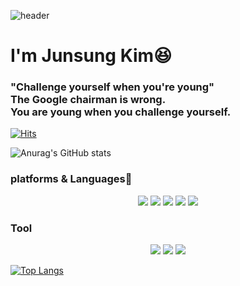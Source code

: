 ![header](https://capsule-render.vercel.app/api?type=rounded&color=auto&height=300&customColorList=6&section=header&text=✋Paka%20World✋&fontColor=F2F3F4&fontSize=90)


<h1> I'm Junsung Kim😆 </h1>
<h3>"Challenge yourself when you're young"<br>The Google chairman is wrong.<br>You are young when you challenge yourself.</h3>



[![Hits](https://hits.seeyoufarm.com/api/count/incr/badge.svg?url=https%3A%2F%2Fgithub.com%2Fwnstjd5408%2F&count_bg=%2301A263&title_bg=%2368BC71&icon=&icon_color=%23E7E7E7&title=GITHUB&edge_flat=false)](https://hits.seeyoufarm.com)


![Anurag's GitHub stats](https://github-readme-stats.vercel.app/api?username=wnstjd5408&show_icons=true&theme=merko)


<h3>platforms & Languages📒</h3>
<div align="center">
 <img src="https://img.shields.io/badge/Spring Boot-6DB33F?style=flat&logo=Spring&logoColor=white"/>
 <img src="https://img.shields.io/badge/Spring-6DB33F?style=flat&logo=Spring Boot&logoColor=white"/>
 <img src="https://img.shields.io/badge/Spring Security-6DB33F?style=flat&logo=Spring Security&logoColor=white"/>
 <img src="https://img.shields.io/badge/Python-3776AB?style=flat&logo=Python&logoColor=white"/>
 <img src="https://img.shields.io/badge/Django-092E20?style=flat&logo=Django&logoColor=white"/>
</div>

<h3>Tool</h3>
<div align="center">

 <img src="https://img.shields.io/badge/Visual Studio Code-007ACC?style=flat&logo=Visual Studio Code&logoColor=white"/>
 <img src="https://img.shields.io/badge/IntelliJ IDEA-000000?style=flat&logo=IntelliJ IDEA&logoColor=white"/>
 <img src="https://img.shields.io/badge/GitHub-181717?style=flat&logo=GitHub&logoColor=white"/>
</div>


[![Top Langs](https://github-readme-stats.vercel.app/api/top-langs/?username=wnstjd5408&hide=javascript,html,css)](https://github.com/wnstjd5408/github-readme-stats)
